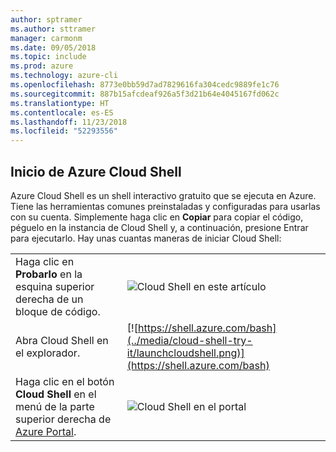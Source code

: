 ```yaml
---
author: sptramer
ms.author: sttramer
manager: carmonm
ms.date: 09/05/2018
ms.topic: include
ms.prod: azure
ms.technology: azure-cli
ms.openlocfilehash: 8773e0bb59d7ad7829616fa304cedc9889fe1c76
ms.sourcegitcommit: 887b15afcdeaf926a5f3d21b64e4045167fd062c
ms.translationtype: HT
ms.contentlocale: es-ES
ms.lasthandoff: 11/23/2018
ms.locfileid: "52293556"
---
```

## <a name="launch-azure-cloud-shell"></a>Inicio de Azure Cloud Shell

Azure Cloud Shell es un shell interactivo gratuito que se ejecuta en Azure. Tiene las herramientas comunes preinstaladas y configuradas para usarlas con su cuenta. Simplemente haga clic en **Copiar** para copiar el código, péguelo en la instancia de Cloud Shell y, a continuación, presione Entrar para ejecutarlo.  Hay unas cuantas maneras de iniciar Cloud Shell:

|   | |
|-----------------------------------------------|---|
| Haga clic en **Probarlo** en la esquina superior derecha de un bloque de código. | ![Cloud Shell en este artículo](../media/cloud-shell-try-it/cli-try-it.png) |
| Abra Cloud Shell en el explorador. | [![https://shell.azure.com/bash](../media/cloud-shell-try-it/launchcloudshell.png)](https://shell.azure.com/bash) |
| Haga clic en el botón **Cloud Shell** en el menú de la parte superior derecha de [Azure Portal](https://portal.azure.com). | ![Cloud Shell en el portal](../media/cloud-shell-try-it/cloud-shell-menu.png) |
